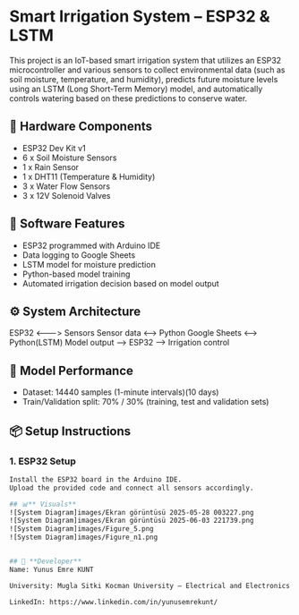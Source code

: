 # Smart Irrigation System – ESP32 & LSTM

This project is an IoT-based smart irrigation system that utilizes an ESP32 microcontroller and various sensors to collect environmental data (such as soil moisture, temperature, and humidity), predicts future moisture levels using an LSTM (Long Short-Term Memory) model, and automatically controls watering based on these predictions to conserve water.

## 🔧 Hardware Components

- ESP32 Dev Kit v1
- 6 x Soil Moisture Sensors
- 1 x Rain Sensor
- 1 x DHT11 (Temperature & Humidity)
- 3 x Water Flow Sensors
- 3 x 12V Solenoid Valves

## 🧠 Software Features

- ESP32 programmed with Arduino IDE
- Data logging to Google Sheets
- LSTM model for moisture prediction
- Python-based model training
- Automated irrigation decision based on model output

## ⚙️ System Architecture

ESP32 <---> Sensors
Sensor data <--> Python 
Google Sheets <--> Python(LSTM)
Model output --> ESP32 --> Irrigation control


## 🧪 Model Performance

- Dataset: 14440 samples (1-minute intervals)(10 days)
- Train/Validation split: 70% / 30% (training, test and validation sets)


## 📦 Setup Instructions

### 1. ESP32 Setup

```bash
Install the ESP32 board in the Arduino IDE.
Upload the provided code and connect all sensors accordingly.

## 📊** Visuals**
![System Diagram]images/Ekran görüntüsü 2025-05-28 003227.png
![System Diagram]images/Ekran görüntüsü 2025-06-03 221739.png
![System Diagram]images/Figure_5.png
![System Diagram]images/Figure_n1.png


## 👤 **Developer**
Name: Yunus Emre KUNT

University: Mugla Sitki Kocman University – Electrical and Electronics Engineering

LinkedIn: https://www.linkedin.com/in/yunusemrekunt/
